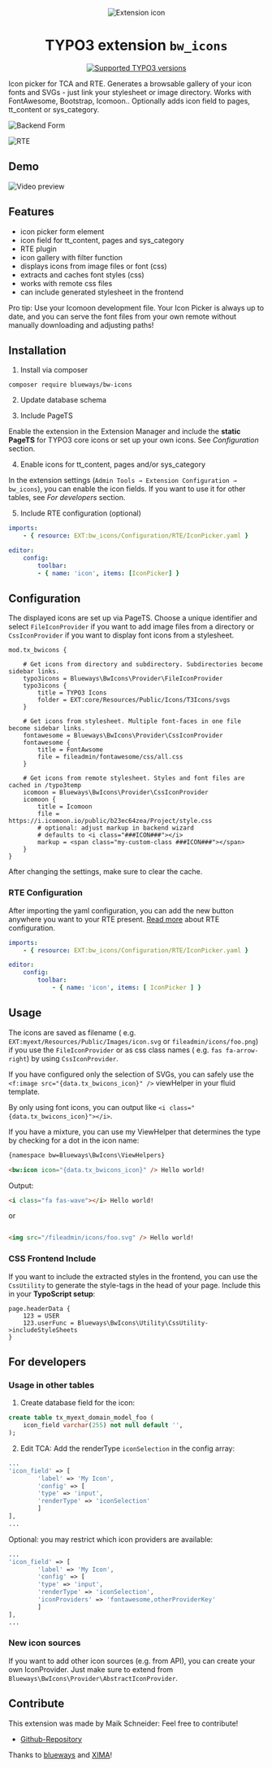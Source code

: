 <div align="center">

![Extension icon](Resources/Public/Icons/Extension.svg)

# TYPO3 extension `bw_icons`

[![Supported TYPO3 versions](https://typo3-badges.dev/badge/bw_icons/typo3/shields.svg)](https://extensions.typo3.org/extension/bw_icons)

</div>

Icon picker for TCA and RTE. Generates a browsable gallery of your icon fonts
and SVGs - just link your stylesheet or image directory. Works with FontAwesome,
Bootstrap, Icomoon.. Optionally adds icon field to pages, tt_content or
sys_category.

![Backend Form](Documentation/Images/backend1.jpg)

![RTE](Documentation/Images/RTE.jpg)

## Demo

![Video preview](Documentation/Images/preview.gif)

## Features

* icon picker form element
* icon field for tt_content, pages and sys_category
* RTE plugin
* icon gallery with filter function
* displays icons from image files or font (css)
* extracts and caches font styles (css)
* works with remote css files
* can include generated stylesheet in the frontend

Pro tip: Use your Icomoon development file. Your Icon Picker is always up to
date, and you can serve the font files from your own remote without manually
downloading and adjusting paths!

## Installation

1. Install via composer
``` {.bash}
composer require blueways/bw-icons
```

2. Update database schema

3. Include PageTS

Enable the extension in the Extension Manager and include the **static
PageTS** for TYPO3 core icons or set up your own icons. See *Configuration*
section.

4. Enable icons for tt_content, pages and/or sys_category

In the extension
settings (`Admin Tools → Extension Configuration → bw_icons`), you can enable
the icon fields. If you want to use it for other tables, see *For developers*
section.

5. Include RTE configuration (optional)
```yaml
imports:
    - { resource: EXT:bw_icons/Configuration/RTE/IconPicker.yaml }

editor:
    config:
        toolbar:
        - { name: 'icon', items: [IconPicker] }
```

## Configuration

The displayed icons are set up via PageTS. Choose a unique identifier and
select `FileIconProvider` if you want to add
image files from a directory or `CssIconProvider` if you want to display font
icons from a stylesheet.

```typo3_typoscript
mod.tx_bwicons {

    # Get icons from directory and subdirectory. Subdirectories become sidebar links.
    typo3icons = Blueways\BwIcons\Provider\FileIconProvider
    typo3icons {
        title = TYPO3 Icons
        folder = EXT:core/Resources/Public/Icons/T3Icons/svgs
    }

    # Get icons from stylesheet. Multiple font-faces in one file become sidebar links.
    fontawesome = Blueways\BwIcons\Provider\CssIconProvider
    fontawesome {
        title = FontAwsome
        file = fileadmin/fontawesome/css/all.css
    }

    # Get icons from remote stylesheet. Styles and font files are cached in /typo3temp
    icomoon = Blueways\BwIcons\Provider\CssIconProvider
    icomoon {
        title = Icomoon
        file = https://i.icomoon.io/public/b23ec64zea/Project/style.css
        # optional: adjust markup in backend wizard
        # defaults to <i class="###ICON###"></i>
        markup = <span class="my-custom-class ###ICON###"></span>
    }
}
```

After changing the settings, make sure to clear the cache.

### RTE Configuration

After importing the yaml configuration, you can add the new button anywhere you
want to your RTE
present. [Read more](https://docs.typo3.org/c/typo3/cms-rte-ckeditor/main/en-us/Configuration/)
about RTE configuration.

```yaml
imports:
    - { resource: EXT:bw_icons/Configuration/RTE/IconPicker.yaml }

editor:
    config:
        toolbar:
            - { name: 'icon', items: [ IconPicker ] }
```

## Usage

The icons are saved as filename (
e.g. `EXT:myext/Resources/Public/Images/icon.svg` or `fileadmin/icons/foo.png`)
if you use the `FileIconProvider` or as css class names (
e.g. `fas fa-arrow-right`) by using `CssIconProvider`.

If you have configured only the selection of SVGs, you can safely use
the `<f:image src="{data.tx_bwicons_icon}" />` viewHelper in your fluid
template.

By only using font icons, you can output
like `<i class="{data.tx_bwicons_icon}"></i>`.

If you have a mixture, you can use my ViewHelper that determines the type by
checking for a dot in the icon name:

```html
{namespace bw=Blueways\BwIcons\ViewHelpers}

<bw:icon icon="{data.tx_bwicons_icon}" /> Hello world!
```

Output:

```html
<i class="fa fas-wave"></i> Hello world!
```

or

```html

<img src="/fileadmin/icons/foo.svg" /> Hello world!
```

### CSS Frontend Include

If you want to include the extracted styles in the frontend, you can use
the `CssUtility` to generate the style-tags in the head of your page. Include
this in your **TypoScript setup**:

```typo3_typoscript
page.headerData {
    123 = USER
    123.userFunc = Blueways\BwIcons\Utility\CssUtility->includeStyleSheets
}
```

## For developers

### Usage in other tables

1. Create database field for the icon:
```sql
create table tx_myext_domain_model_foo (
    icon_field varchar(255) not null default '',
);
```

2. Edit TCA: Add the renderType `iconSelection` in the config array:
```php
...
'icon_field' => [
        'label' => 'My Icon',
        'config' => [
        'type' => 'input',
        'renderType' => 'iconSelection'
        ]
],
...
```

Optional: you may restrict which icon providers are available:
```php
...
'icon_field' => [
        'label' => 'My Icon',
        'config' => [
        'type' => 'input',
        'renderType' => 'iconSelection',
        'iconProviders' => 'fontawesome,otherProviderKey'
        ]
],
...
```

### New icon sources

If you want to add other icon sources (e.g. from API), you can create your own
IconProvider. Just make sure to extend
from `Blueways\BwIcons\Provider\AbstractIconProvider`.

## Contribute

This extension was made by Maik Schneider: Feel free to contribute!

* [Github-Repository](https://github.com/maikschneider/bw_icons)

Thanks to [blueways](https://www.blueways.de/) and [XIMA](https://www.xima.de/)!
